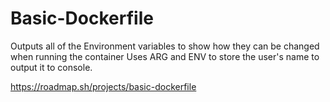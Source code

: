 # Basic-Dockerfile

Outputs all of the Environment variables to show how they can be changed when running the container
Uses ARG and ENV to store the user's name to output it to console.

https://roadmap.sh/projects/basic-dockerfile
